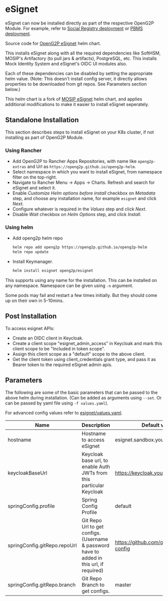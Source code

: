 # eSignet

eSignet can now be installed directly as part of the respective OpenG2P Module. For example, refer to [Social Registry deployment](https://docs.openg2p.org/social-registry/deployment) or [PBMS deployment](https://docs.openg2p.org/pbms/deployment).

Source code for [OpenG2P eSignet](../../charts/esignet) helm chart.

This installs eSignet along with all the required dependencies like SoftHSM, MOSIP's Artifactory (to pull jars & artifacts), PostgreSQL, etc.
This installs Mock Identity System and eSignet's OIDC UI modules also.

Each of these dependencies can be disabled by setting the appropriate helm value. (Note: This doesn't install config server, it directly allows properties to be downloaded from git repos. See Parameters section below.)

This helm chart is a fork of [MOSIP eSignet](https://github.com/mosip/esignet/tree/master/helm) helm chart, and applies additional modifications to make it easier to install eSignet seperately.

## Standalone Installation

This section describes steps to install eSignet on your K8s cluster, if not installing as part of OpenG2P Module.

### Using Rancher

- Add OpenG2P to Rancher Apps Repositories, with name like `openg2p-extras` and Url as `https://openg2p.github.io/openg2p-helm`.
- Select namespace in which you want to install eSignet, from namespace filter on the top-right.
- Navigate to Rancher Menu -> Apps -> Charts. Refresh and search for eSignet and select it.
- Enable _Customize Helm options before install_ checkbox on _Metadata_ step, and choose any installation name, for example `esignet` and click _Next_.
- Configure whatever is required in the _Values_ step and click _Next_.
- Disable _Wait_ checkbox on _Helm Options_ step, and click _Install_.

### Using helm

- Add openg2p helm repo
  ```sh
  helm repo add openg2p https://openg2p.github.io/openg2p-helm
  helm repo update
  ```
- Install Keymanager.
  ```sh
  helm install esignet openg2p/esignet
  ```

This supports using any name for the installation. This can be installed on any namespace. Namespace can be given using `-n` argument.

Some pods may fail and restart a few times initially. But they should come up on their own in 5-10mins.

## Post Installation

To access esignet APIs:
- Create an OIDC client in Keycloak.
- Create a client scope "esignet_admin_access" in Keycloak and mark this client scope to be "Included in token scope".
- Assign this client scope as a "default" scope to the above client.
- Get the client token using client_credentials grant type, and pass it as Bearer token to the required eSignet admin apis.

## Parameters

The following are some of the basic parameters that can be passed to the above helm during installation. (Can be  added as arguments using `--set`. Or can be passed by yaml file using `-f values.yaml`).

For advanced config values refer to [esignet/values.yaml](../../charts/esignet/values.yaml).

|Name|Description|Default value|
|-|-|-|
|hostname|Hostname to access eSignet|esignet.sandbox.your.org|
|keycloakBaseUrl|Keycloak base url, to enable Auth JWTs from this particular Keycloak|https://keycloak.your.org|
|springConfig.profile|Spring Config Profile|default|
|springConfig.gitRepo.repoUrl|Git Repo Url to get configs. (Username & password have to added in this url, if required)|https://github.com/openg2p/mosip-config|
|springConfig.gitRepo.branch|Git Repo Branch to get configs.|master|
